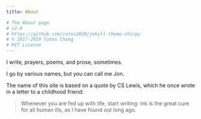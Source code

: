 ```yaml
---
title: About

# The About page
# v2.0
# https://github.com/cotes2020/jekyll-theme-chirpy
# © 2017-2019 Cotes Chung
# MIT License
---
```


I write, prayers, poems, and prose, sometimes. 

I go by various names, but you can call me Jon.

The name of this site is based on a quote by CS Lewis, which he once wrote in a letter to a childhood friend:

> Whenever you are fed up with life, start writing: ink is the great cure for all human ills, as I have found out long ago.

